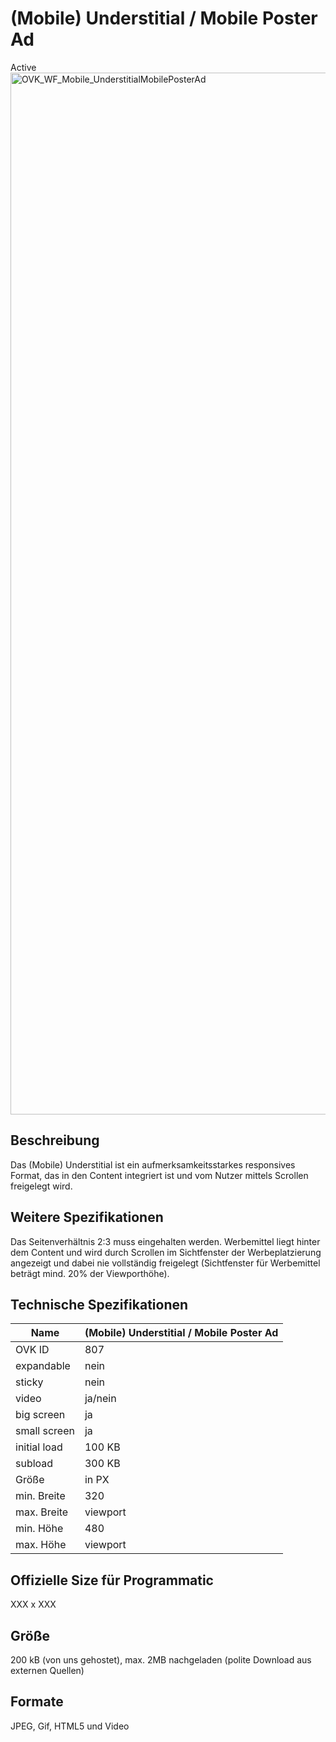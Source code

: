 # (Mobile) Understitial / Mobile Poster Ad
<span class="badge badge--success">Active</span>
<img width="2500" height="1667" alt="OVK_WF_Mobile_UnderstitialMobilePosterAd " src="https://github.com/user-attachments/assets/f5a740e7-0dfb-4ac2-8ee9-4334224c1fd1" />


## Beschreibung
Das (Mobile) Understitial ist ein aufmerksamkeitsstarkes responsives Format, das in den Content integriert ist und vom Nutzer mittels Scrollen freigelegt wird.

## Weitere Spezifikationen
Das Seitenverhältnis 2:3 muss eingehalten werden. Werbemittel liegt hinter dem Content und wird durch Scrollen im Sichtfenster der Werbeplatzierung angezeigt und dabei nie vollständig freigelegt (Sichtfenster für Werbemittel beträgt mind. 20% der Viewporthöhe).

## Technische Spezifikationen

| Name           | (Mobile) Understitial / Mobile Poster Ad |
|----------------|------------------------------------------|
| OVK ID         | 807                                      |
| expandable     | nein                                     |
| sticky         | nein                                     |
| video          | ja/nein                                  |
| big screen     | ja                                       |
| small screen   | ja                                       |
| initial load   | 100 KB                                   |
| subload        | 300 KB                                   |
| Größe          | in PX                                    |
| min. Breite    | 320                                      |
| max. Breite    | viewport                                 |
| min. Höhe      | 480                                      |
| max. Höhe      | viewport                                 |

## Offizielle Size für Programmatic
XXX x XXX

## Größe
200 kB (von uns gehostet), max. 2MB nachgeladen (polite Download aus externen Quellen)

## Formate
JPEG, Gif, HTML5 und Video
